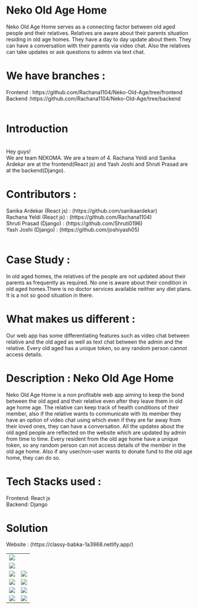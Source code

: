 # Neko Old Age Home
Neko Old Age Home serves as a connecting factor between old aged people and their relatives. Relatives are aware about their parents situation residing in old age homes. They have a day to day update about them. They can have a conversation with their parents via video chat. Also the relatives can take updates or ask questions to admin via text chat.
<h1>We have branches :</h1>
Frontend : https://github.com/Rachana1104/Neko-Old-Age/tree/frontend
<br>
Backend :https://github.com/Rachana1104/Neko-Old-Age/tree/backend
<br>
<br>
<h1>Introduction </h1>
<br>
Hey guys! <br>We are team NEKOMA. We are a team of 4. Rachana Yeldi and Sanika Ardekar are at the frontend(React js) and Yash Joshi and Shruti Prasad are at the backend(Django).<br>
<h1>Contributors : </h1>
Sanika Ardekar (React js) :  (https://github.com/sanikaardekar)<br>
Rachana Yeldi (React js) : (https://github.com/Rachana1104)<br>
Shruti Prasad (Django) : (https://github.com/Shruti0196)<br>
Yash Joshi (Django) : (https://github.com/joshiyash05)<br><br>
<h1>Case Study :</h1>
In old aged homes, the relatives of the people are not updated about their parents as frequently as required. No one is aware about their condition in old aged homes.There is no doctor services available neither any diet plans. It is a not so good situation in there.
<h1>What makes us different : </h1>
Our web app has some differentiating features such as video chat between relative and the old aged as well as text chat between the admin and the relative. Every old aged has a unique token, so any random person cannot access details.
<h1>Description : Neko Old Age Home </h1>
Neko Old Age Home is a non profitable web app aiming to keep the bond between the old aged and their relative even after they leave them in old age home age.
The relative can keep track of health conditions of their member, also if the relative wants to communicate with its member they have an option of video chat using which even if they are far away from their loved ones, they can have a conversation. All the updates about the old aged people are reflected on the website which are updated by admin from time to time. Every resident from the old age home have a unique token, so any random person can not access details of the member in the old age home. Also if any user/non-user wants to donate fund to the old age home, they can do so. 
<h1>Tech Stacks used : </h1>
Frontend: React js<br>
Backend: Django
<h1>Solution </h1>
Website : (https://classy-babka-1a3968.netlify.app/)<br><table><tr>
<td><img src="https://user-images.githubusercontent.com/80094199/160225659-e4a2e407-6b75-4f5b-9866-c84474f21fa1.jpeg"></td></tr>
<td><img src="https://user-images.githubusercontent.com/80119277/160217099-e06dcb45-6856-467b-b665-5c94f6da565d.jpeg"></td></tr>
<tr><td><img src="https://user-images.githubusercontent.com/80119277/160217173-f9add4e1-8ea4-4519-8e7e-a382ff74e6ed.jpeg"></td>
<td><img src="https://user-images.githubusercontent.com/80119277/160217201-bef69bf4-411d-4de5-a05a-882b43f1878d.jpeg"></td></tr>
<td><img src="https://user-images.githubusercontent.com/80119277/160217279-4afe2388-2037-43c8-bea0-68dd82453142.jpeg"></td>
<td><img src="https://user-images.githubusercontent.com/80119277/160217282-3ad42fbf-af90-440a-abe2-4da79b346f88.jpeg"></td></tr>
<td><img src="https://user-images.githubusercontent.com/80119277/160217286-a91cbb6f-9b7a-493c-9e5d-7b6cb5380184.jpeg"></td>
<td><img src="https://user-images.githubusercontent.com/80119277/160217450-7848ba61-661a-4b45-a7f2-6a0201151a4f.jpeg"></td></tr>
<td><img src="https://user-images.githubusercontent.com/80119277/160217295-d73fe716-6a80-4147-906f-dc657631b518.jpeg"></td>
<td><img src="https://user-images.githubusercontent.com/80119277/160217299-d6649d45-f5b3-4f13-a6db-0fa8761dd6e0.jpeg"></td>
</tr>
</table>
